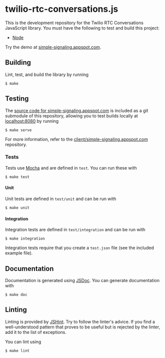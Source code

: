 twilio-rtc-conversations.js
===========================

This is the development repository for the Twilio RTC Conversations JavaScript library. You must have the following to test and build this project:

  * [Node](https://nodejs.org)

Try the demo at [simple-signaling.appspot.com](https://simple-signaling.appspot.com).

Building
--------

Lint, test, and build the library by running

```
$ make
```

Testing
-------

The [source code for simple-signaling.appspot.com](https://code.hq.twilio.com/client/simple-signaling.appspot.com) is included as a git submodule of this repository, allowing you to test builds locally at [localhost:8080](http://localhost:8080) by running

```
$ make serve
```

For more information, refer to the [client/simple-signaling.appspot.com](https://code.hq.twilio.com/client/simple-signaling.appspot.com) repository.

### Tests

Tests use [Mocha](http://mochajs.org) and are defined in `test`. You can run these with

```
$ make test
```

#### Unit

Unit tests are defined in `test/unit` and can be run with


```
$ make unit
```

#### Integration

Integration tests are defined in `test/integration` and can be run with

```
$ make integration
```

Integration tests require that you create a `test.json` file (see the included example file).

Documentation
-------------

Documentation is generated using [JSDoc](http://usejsdoc.org). You can generate documentation with

```
$ make doc
```

Linting
-------

Linting is provided by [JSHint](https://github.com/jshint/jshint). Try to follow the linter's advice. If you find a well-understood pattern that proves to be useful but is rejected by the linter, add it to the list of exceptions.

You can lint using

```
$ make lint
```
